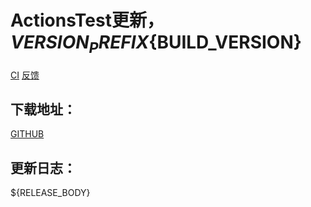 # ActionsTest更新，${VERSION_PREFIX}${BUILD_VERSION}
[CI](https://github.com/${GITHUB_REPOSITORY}/actions/runs/${GITHUB_RUN_ID})  [反馈](https://github.com/${GITHUB_REPOSITORY}/issues)

## 下载地址：
[GITHUB](https://github.com/${GITHUB_REPOSITORY}/releases/tag/${BUILD_VERSION})

## 更新日志：
${RELEASE_BODY}
